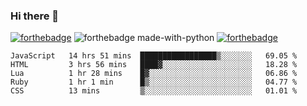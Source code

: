 ### Hi there 👋

<!--
**jordan-creyelman/jordan-creyelman** is a ✨ _special_ ✨ repository because its `README.md` (this file) appears on your GitHub profile.

Here are some ideas to get you started:

- 🔭 I’m currently working on ...
- 🌱 I’m currently learning ...
- 👯 I’m looking to collaborate on ...
- 🤔 I’m looking for help with ...
- 💬 Ask me about ...
- 📫 How to reach me: ...
- 😄 Pronouns: ...
- ⚡ Fun fact: ...
-->
[![forthebadge](https://forthebadge.com/images/badges/built-by-developers.svg)](https://forthebadge.com)
![forthebadge made-with-python](http://ForTheBadge.com/images/badges/made-with-python.svg)
[![forthebadge](https://forthebadge.com/images/badges/made-with-javascript.svg)](https://forthebadge.com)
<!-- ubuntu -->


<!--START_SECTION:waka-->
```text
JavaScript   14 hrs 51 mins  █████████████████▒░░░░░░░   69.05 % 
HTML         3 hrs 56 mins   ████▓░░░░░░░░░░░░░░░░░░░░   18.28 % 
Lua          1 hr 28 mins    █▓░░░░░░░░░░░░░░░░░░░░░░░   06.86 % 
Ruby         1 hr 1 min      █▒░░░░░░░░░░░░░░░░░░░░░░░   04.77 % 
CSS          13 mins         ▒░░░░░░░░░░░░░░░░░░░░░░░░   01.01 % 
```
<!--END_SECTION:waka-->
